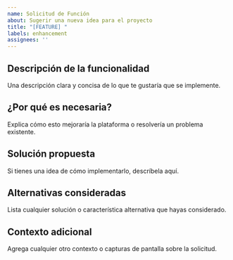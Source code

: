 ```yaml
---
name: Solicitud de Función
about: Sugerir una nueva idea para el proyecto
title: "[FEATURE] "
labels: enhancement
assignees: ''
---
```


## Descripción de la funcionalidad
Una descripción clara y concisa de lo que te gustaría que se implemente.

## ¿Por qué es necesaria?
Explica cómo esto mejoraría la plataforma o resolvería un problema existente.

## Solución propuesta
Si tienes una idea de cómo implementarlo, descríbela aquí.

## Alternativas consideradas
Lista cualquier solución o característica alternativa que hayas considerado.

## Contexto adicional
Agrega cualquier otro contexto o capturas de pantalla sobre la solicitud.